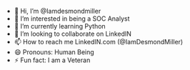 - 👋 Hi, I’m @Iamdesmondmiller
- 👀 I’m interested in being a SOC Analyst
- 🌱 I’m currently learning Python
- 💞️ I’m looking to collaborate on LinkedIN
- 📫 How to reach me LinkedIN.com (@IamDesmondMiller)
- 😄 Pronouns: Human Being
- ⚡ Fun fact: I am a Veteran

<!---
Iamdesmondmiller/Iamdesmondmiller is a ✨ special ✨ repository because its `README.md` (this file) appears on your GitHub profile.
You can click the Preview link to take a look at your changes.
--->
